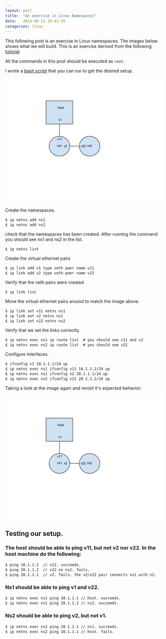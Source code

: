 ```yaml
---
layout: post                                                                                                                  
title:  "An exercise in Linux Namespaces"
date:   2014-06-12 18:41:55
categories: linux
---
```


This following post is an exercise in Linux namespaces.  The images below shows what we will build. This is an exercise derived from the following [tutorial](http://blog.scottlowe.org/2013/09/04/introducing-linux-network-namespaces/). 

All the commands in this post should be executed as `root`.

I wrote a [bash script](https://gist.github.com/rexposadas/6ac98e2f421e609ec842) that you can run to get the desired setup.  

<img src="/images/namespaces.jpg" alt="Drawing" style="width: 700px;height: 400px;"/>


Create the namespaces.

    $ ip netns add ns1
    $ ip netns add ns2
 
check that the namespaces has been created.  After running the command you should 
see ns1 and ns2 in the list.

    $ ip netns list
 
Create the virtual ethernet pairs

    $ ip link add v1 type veth peer name v11
    $ ip link add v2 type veth peer name v22
 
Verify that the veth pairs were created
    
    $ ip link list
 
Move the virtual ethernet pairs around to match the image above.

    $ ip link set v11 netns ns1
    $ ip link set v2 netns ns1
    $ ip link set v22 netns ns2
 
Verify that we set the links correctly. 

    $ ip netns exec ns1 ip route list  # you should see v11 and v2
    $ ip netns exec ns2 ip route list  # you should see v22
 
Configure interfaces. 

    $ ifconfig v1 10.1.1.1/24 up
    $ ip netns exec ns1 ifconfig v11 10.1.1.2/24 up
    $ ip netns exec ns1 ifconfig v2 20.1.1.1/24 up    
    $ ip netns exec ns2 ifconfig v22 20.1.1.2/24 up


Taking a look at the image again and revisit it's expected behavior: 

<img src="/images/namespaces.jpg" alt="Drawing" style="width: 700px;height: 400px;"/>

## Testing our setup.

### The host should be able to ping v11, but not v2 nor v22.  In the host machine do the following:

    $ ping 10.1.1.2  // v11. succeeds.     
    $ ping 20.1.1.2  // v22 on ns2. fails. 
    $ ping 20.1.1.1  // v2. fails. the v2/v22 pair connects ns1 with n2.
    
### Ns1 should be able to ping v1 and v22. 
    
    $ ip netns exec ns1 ping 10.1.1.1 // host. succeeds.
    $ ip netns exec ns1 ping 20.1.1.2 // ns2. succeeds. 
        
### Ns2 should be able to ping v2, but not v1. 
        
    $ ip netns exec ns2 ping 20.1.1.1 // ns1. succeeds. 
    $ ip netns exec ns2 ping 10.1.1.1 // host. fails. 
        
        


